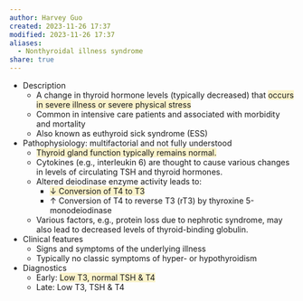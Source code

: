 ```yaml
---
author: Harvey Guo
created: 2023-11-26 17:37
modified: 2023-11-26 17:37
aliases:
  - Nonthyroidal illness syndrome
share: true
---
```

- Description
	- A change in thyroid hormone levels (typically decreased) that <span style="background:rgba(240, 200, 0, 0.2)">occurs in severe illness or severe physical stress</span>
	- Common in intensive care patients and associated with morbidity and mortality
	- Also known as euthyroid sick syndrome (ESS)
- Pathophysiology: multifactorial and not fully understood 
	- <span style="background:rgba(240, 200, 0, 0.2)">Thyroid gland function typically remains normal.</span>
	- Cytokines (e.g., interleukin 6) are thought to cause various changes in levels of circulating TSH and thyroid hormones.
	- Altered deiodinase enzyme activity leads to:
		- <span style="background:rgba(240, 200, 0, 0.2)">↓ Conversion of T4 to T3</span>
		- ↑ Conversion of T4 to reverse T3 (rT3) by thyroxine 5-monodeiodinase
	- Various factors, e.g., protein loss due to nephrotic syndrome, may also lead to decreased levels of thyroid-binding globulin.
- Clinical features
	- Signs and symptoms of the underlying illness
	- Typically no classic symptoms of hyper- or hypothyroidism
- Diagnostics
	- Early: <span style="background:rgba(240, 200, 0, 0.2)">Low T3, normal TSH & T4</span>
	- Late: Low T3, TSH & T4
